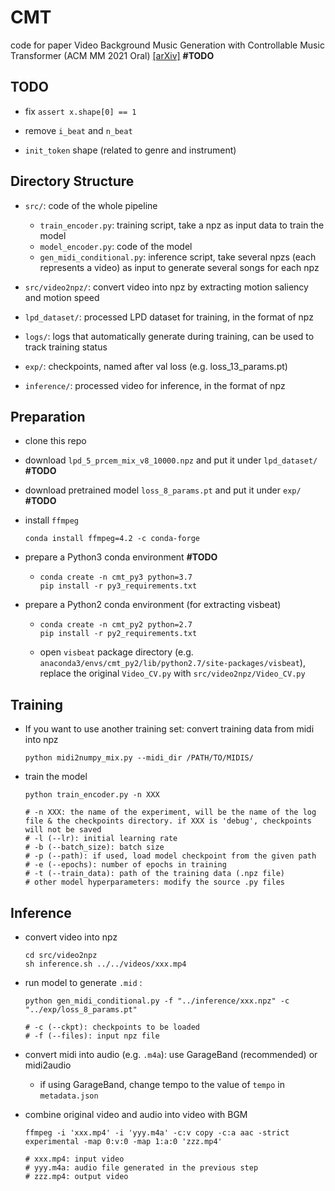 # CMT

code for paper Video Background Music Generation with Controllable Music Transformer (ACM MM 2021 Oral) [[arXiv]]() **#TODO**



## TODO

* fix `assert x.shape[0] == 1`

* remove `i_beat` and `n_beat` 

* `init_token` shape (related to genre and instrument)



## Directory Structure

* `src/`: code of the whole pipeline
  * `train_encoder.py`: training script, take a npz as input data to train the model 
  * `model_encoder.py`: code of the model
  * `gen_midi_conditional.py`: inference script, take several npzs (each represents a video) as input to generate several songs for each npz
  
* `src/video2npz/`: convert video into npz by extracting motion saliency and motion speed

* `lpd_dataset/`: processed LPD dataset for training, in the format of npz

* `logs/`: logs that automatically generate during training, can be used to track training status

* `exp/`: checkpoints, named after val loss (e.g. loss_13_params.pt)

* `inference/`: processed video for inference, in the format of npz




## Preparation

* clone this repo
* download `lpd_5_prcem_mix_v8_10000.npz` and put it under `lpd_dataset/`  **#TODO**

* download pretrained model `loss_8_params.pt` and put  it under `exp/` **#TODO**

* install `ffmpeg`

  ```shell
  conda install ffmpeg=4.2 -c conda-forge
  ```

* prepare a Python3 conda environment  **#TODO**

  * ```shell
    conda create -n cmt_py3 python=3.7
    pip install -r py3_requirements.txt
    ```

* prepare a Python2 conda environment (for extracting visbeat)

  * ````shell
    conda create -n cmt_py2 python=2.7
    pip install -r py2_requirements.txt
    ````

  * open `visbeat` package directory (e.g. `anaconda3/envs/cmt_py2/lib/python2.7/site-packages/visbeat`), replace the original `Video_CV.py` with `src/video2npz/Video_CV.py`



## Training

* If you want to use another training set:  convert training data from midi into npz

  ```shell
  python midi2numpy_mix.py --midi_dir /PATH/TO/MIDIS/ 
  ```

  

* train the model

  ```shell
  python train_encoder.py -n XXX
  
  # -n XXX: the name of the experiment, will be the name of the log file & the checkpoints directory. if XXX is 'debug', checkpoints will not be saved
  # -l (--lr): initial learning rate
  # -b (--batch_size): batch size
  # -p (--path): if used, load model checkpoint from the given path
  # -e (--epochs): number of epochs in training
  # -t (--train_data): path of the training data (.npz file) 
  # other model hyperparameters: modify the source .py files
  ```



## Inference

* convert video into npz

  ```shell
  cd src/video2npz
  sh inference.sh ../../videos/xxx.mp4
  ```
  
  
  
* run model to generate `.mid` : 

  ```shell
  python gen_midi_conditional.py -f "../inference/xxx.npz" -c "../exp/loss_8_params.pt"
  
  # -c (--ckpt): checkpoints to be loaded
  # -f (--files): input npz file
  ```

  

* convert midi into audio (e.g. `.m4a`): use GarageBand (recommended) or midi2audio 

  * if using GarageBand, change tempo to the value of  `tempo` in `metadata.json` 

  

* combine original video and audio into video with BGM

  ````shell
  ffmpeg -i 'xxx.mp4' -i 'yyy.m4a' -c:v copy -c:a aac -strict experimental -map 0:v:0 -map 1:a:0 'zzz.mp4'
  
  # xxx.mp4: input video
  # yyy.m4a: audio file generated in the previous step
  # zzz.mp4: output video
  ````

  

















